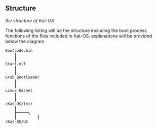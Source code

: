 ## Structure

*the structure of Kat-OS*  

The following listing will be the structure including the boot process functions of the files included in Kat-OS. explanations will be provided below the diagram
```
Bootcode.bin  
    ┃  
    ┃  
Start.elf  
    ┃  
    ┃  
Grub Bootloader  
    ┃  
    ┃  
Linux Kernel  
    ┃  
    ┃  
/Kat-OS/Init  
    ┃  
    ┣━━━━━┓  
    ┃         ┃  
/Kat-OS/UI
```
